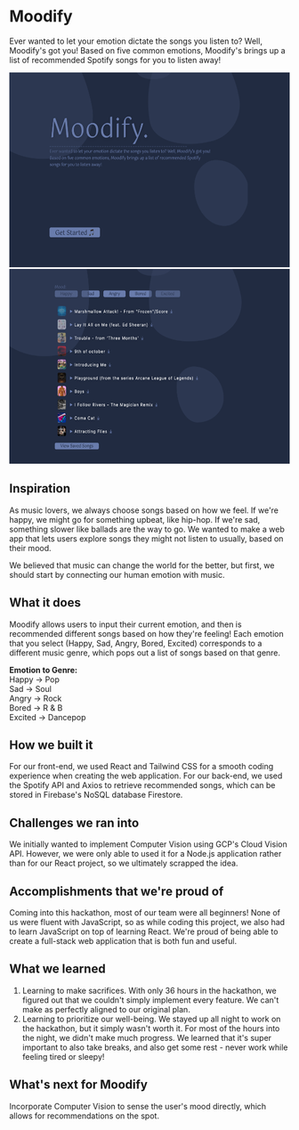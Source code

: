 # Moodify

Ever wanted to let your emotion dictate the songs you listen to? Well, Moodify's got you! Based on five common emotions, Moodify's brings up a list of recommended Spotify songs for you to listen away!

<img src="https://github.com/aaronchan73/moodify/blob/main/mainPage.png" width=600 height=350>  <img src="https://github.com/aaronchan73/moodify/blob/main/songPage.png" width=600 height=350> 

## Inspiration

As music lovers, we always choose songs based on how we feel. If we're happy, we might go for something upbeat, like hip-hop. If we're sad, something slower like ballads are the way to go. We wanted to make a web app that lets users explore songs they might not listen to usually, based on their mood.

We believed that music can change the world for the better, but first, we should start by connecting our human emotion with music.

## What it does

Moodify allows users to input their current emotion, and then is recommended different songs based on how they're feeling!
Each emotion that you select (Happy, Sad, Angry, Bored, Excited) corresponds to a different music genre, which pops out a list of songs based on that genre. 

**Emotion to Genre:** <br />
Happy -> Pop <br />
Sad -> Soul <br />
Angry -> Rock <br />
Bored -> R & B <br />
Excited -> Dancepop

## How we built it

For our front-end, we used React and Tailwind CSS for a smooth coding experience when creating the web application. For our back-end, we used the Spotify API and Axios to retrieve recommended songs, which can be stored in Firebase's NoSQL database Firestore.

## Challenges we ran into

We initially wanted to implement Computer Vision using GCP's Cloud Vision API. However, we were only able to used it for a Node.js application rather than for our React project, so we ultimately scrapped the idea.

## Accomplishments that we're proud of
Coming into this hackathon, most of our team were all beginners! None of us were fluent with JavaScript, so as while coding this project, we also had to learn JavaScript on top of learning React. 
We're proud of being able to create a full-stack web application that is both fun and useful.

## What we learned
1. Learning to make sacrifices. With only 36 hours in the hackathon, we figured out that we couldn't simply implement every feature. We can't make as perfectly aligned to our original plan.
2. Learning to prioritize our well-being. We stayed up all night to work on the hackathon, but it simply wasn't worth it. For most of the hours into the night, we didn't make much progress. We learned that it's super important to also take breaks, and also get some rest - never work while feeling tired or sleepy!

## What's next for Moodify

Incorporate Computer Vision to sense the user's mood directly, which allows for recommendations on the spot.

